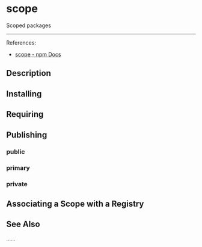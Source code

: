 # scope

Scoped packages

---

References:

- [scope - npm Docs](https://docs.npmjs.com/cli/v7/using-npm/scope/)

## Description

## Installing

## Requiring

## Publishing

### public

### primary

### private

## Associating a Scope with a Registry

## See Also

<!-- 另请参阅 --> ……
